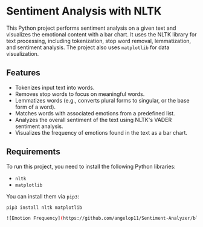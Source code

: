 # Sentiment Analysis with NLTK

This Python project performs sentiment analysis on a given text and visualizes the emotional content with a bar chart. It uses the NLTK library for text processing, including tokenization, stop word removal, lemmatization, and sentiment analysis. The project also uses `matplotlib` for data visualization.

## Features
- Tokenizes input text into words.
- Removes stop words to focus on meaningful words.
- Lemmatizes words (e.g., converts plural forms to singular, or the base form of a word).
- Matches words with associated emotions from a predefined list.
- Analyzes the overall sentiment of the text using NLTK's VADER sentiment analysis.
- Visualizes the frequency of emotions found in the text as a bar chart.

## Requirements
To run this project, you need to install the following Python libraries:
- `nltk`
- `matplotlib`

You can install them via `pip3`:

```bash
pip3 install nltk matplotlib

![Emotion Frequency](https://github.com/angelop11/Sentiment-Analyzer/blob/main/graph.png)


